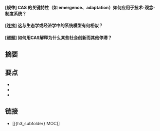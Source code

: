 #### [规律] CAS 的关键特性（如 emergence、adaptation）如何应用于技术-观念-制度系统？


#### [连接] 这与生态学或经济学中的系统模型有何相似？


#### [谜题] 如何用CAS解释为什么某些社会创新而其他停滞？


## 摘要


## 要点

- 
- 
- 

## 链接

- [[{h3_subfolder} MOC]]
